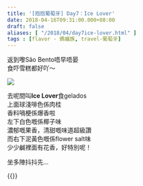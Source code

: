 ```yaml
---
title: '[抱抱葡萄牙] Day7：Ice Lover'
date: 2018-04-16T09:31:00.000+08:00
draft: false
aliases: [ "/2018/04/day7ice-lover.html" ]
tags : [flavor - 螞蟻族, travel-葡萄牙]
---
```


返到嚟São Bento唔早唔晏  
食吓雪糕都好吖～  

![](/images/portugal7i.jpg)

去呢間叫**Ice Lover**食gelados  
上面球淺啡色係肉桂  
香料喎梗係爆香啦  
左下白色嘅係椰子味  
濃郁嘅果香，清甜嘅味道超級讚  
而右下泥黃色嘅係flower salt味  
少少鹹裡面有花香，好特別呢！  
  
坐多陣抖抖先...  
  

{{<portugal>}}  
